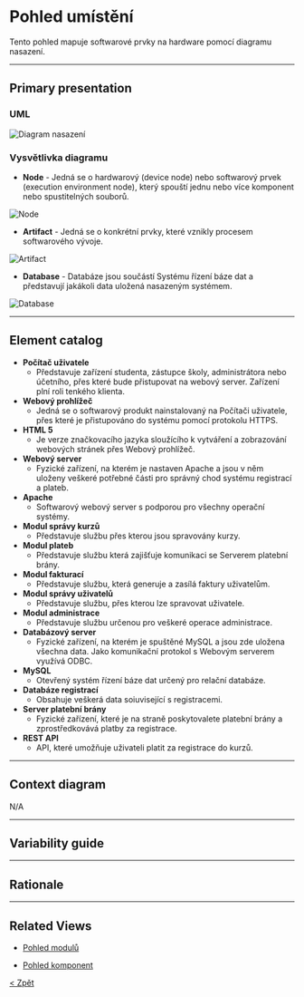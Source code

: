 # Pohled umístění
Tento pohled mapuje softwarové prvky na hardware pomocí diagramu nasazení.

---

## Primary presentation
### UML
![Diagram nasazení](https://github.com/michaelslavev/4IT575-seminarni-prace/blob/a639e43ee656512c83023e5d2e2e88c45b5c2c3e/SOA/assets/Diagram%20nasazen%C3%AD-SOA.drawio.png "Diagram nasazení")

### Vysvětlivka diagramu
- **Node** - Jedná se o hardwarový (device node) nebo softwarový prvek (execution environment node), který spouští jednu nebo více komponent nebo spustitelných souborů.

![Node](https://github.com/michaelslavev/4IT575-seminarni-prace/blob/1f893ee628bccc2657125208a845d7b6f3ee9685/SOA/assets/prvky-diagram%C5%AF/Node.png "Označení Node")

- **Artifact** - Jedná se o konkrétní prvky, které vznikly procesem softwarového vývoje.

![Artifact](https://github.com/michaelslavev/4IT575-seminarni-prace/blob/1f893ee628bccc2657125208a845d7b6f3ee9685/SOA/assets/prvky-diagram%C5%AF/Artifact.png "Označení Artifactu")

- **Database** - Databáze jsou součástí Systému řízení báze dat a představují jakákoli data uložená nasazeným systémem.

![Database](https://github.com/michaelslavev/4IT575-seminarni-prace/blob/1f893ee628bccc2657125208a845d7b6f3ee9685/SOA/assets/prvky-diagram%C5%AF/Database.png "Označení Database")

---

## Element catalog
- **Počítač uživatele**
    - Představuje zařízení studenta, zástupce školy, administrátora nebo účetního, přes které bude přistupovat na webový server. Zařízení plní roli tenkého klienta.
- **Webový prohlížeč**
    - Jedná se o softwarový produkt nainstalovaný na Počítači uživatele, přes které je přistupováno do systému pomocí protokolu HTTPS.
- **HTML 5**
    - Je verze značkovacího jazyka sloužícího k vytváření a zobrazování webových stránek přes Webový prohlížeč.
- **Webový server**
    -  Fyzické zařízení, na kterém je nastaven Apache a jsou v něm uloženy veškeré potřebné části pro správný chod systému registrací a plateb.
- **Apache**
    - Softwarový webový server s podporou pro všechny operační systémy.
- **Modul správy kurzů**
    - Představuje službu přes kterou jsou spravovány kurzy.
- **Modul plateb**
    - Představuje službu která zajišťuje komunikaci se Serverem platební brány.
- **Modul fakturací**
    - Představuje službu, která generuje a zasílá faktury uživatelům.
- **Modul správy uživatelů**
    - Představuje službu, přes kterou lze spravovat uživatele.
- **Modul administrace**
    - Představuje službu určenou pro veškeré operace administrace.
- **Databázový server**
    - Fyzické zařízení, na kterém je spuštěné MySQL a jsou zde uložena všechna data. Jako komunikační protokol s Webovým serverem využívá ODBC.
- **MySQL**
    - Otevřený systém řízení báze dat určený pro relační databáze.
- **Databáze registrací**
    - Obsahuje veškerá data soiuvisející s registracemi.
- **Server platební brány**
    - Fyzické zařízení, které je na straně poskytovalete platební brány a zprostředkovává platby za registrace.
- **REST API**
    - API, které umožňuje uživateli platit za registrace do kurzů.

---
## Context diagram
N/A

---
## Variability guide

---

## Rationale

---

## Related Views
- [Pohled modulů](https://github.com/michaelslavev/4IT575-seminarni-prace/blob/1154633d53a96196a142567525d6f923f729477d/SOA/pohledy/moduly/README.md "Přejít na pohled modulů")

- [Pohled komponent](https://github.com/michaelslavev/4IT575-seminarni-prace/blob/1154633d53a96196a142567525d6f923f729477d/SOA/pohledy/komponenty/README.md "Přejít na pohled komponent")

[< Zpět](../../ "Zpět do adresáře SOA")
